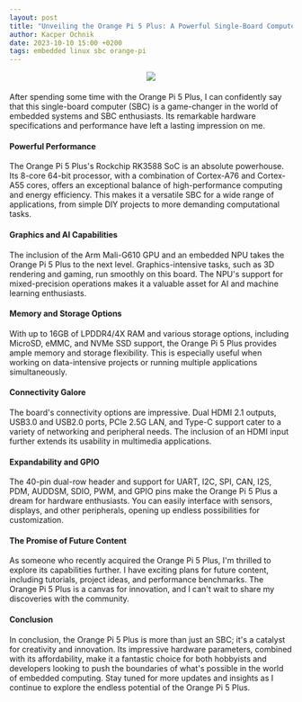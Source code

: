 ```yaml
---
layout: post
title: "Unveiling the Orange Pi 5 Plus: A Powerful Single-Board Computer"
author: Kacper Ochnik
date: 2023-10-10 15:00 +0200
tags: embedded linux sbc orange-pi
---
```

<div style="margin-bottom: 20px;text-align: center">
<a href="http://www.orangepi.org/html/hardWare/computerAndMicrocontrollers/details/Orange-Pi-5-plus.html">
<img style="" src="../../../assets/img/pi5-plus-27.webp">
</a>
</div>
After spending some time with the Orange Pi 5 Plus, I can confidently say that this single-board computer (SBC) is a game-changer in the world of embedded systems and SBC enthusiasts. Its remarkable hardware specifications and performance have left a lasting impression on me.

#### Powerful Performance
The Orange Pi 5 Plus's Rockchip RK3588 SoC is an absolute powerhouse. Its 8-core 64-bit processor, with a combination of Cortex-A76 and Cortex-A55 cores, offers an exceptional balance of high-performance computing and energy efficiency. This makes it a versatile SBC for a wide range of applications, from simple DIY projects to more demanding computational tasks.

#### Graphics and AI Capabilities
The inclusion of the Arm Mali-G610 GPU and an embedded NPU takes the Orange Pi 5 Plus to the next level. Graphics-intensive tasks, such as 3D rendering and gaming, run smoothly on this board. The NPU's support for mixed-precision operations makes it a valuable asset for AI and machine learning enthusiasts.

#### Memory and Storage Options 
With up to 16GB of LPDDR4/4X RAM and various storage options, including MicroSD, eMMC, and NVMe SSD support, the Orange Pi 5 Plus provides ample memory and storage flexibility. This is especially useful when working on data-intensive projects or running multiple applications simultaneously.

#### Connectivity Galore 
The board's connectivity options are impressive. Dual HDMI 2.1 outputs, USB3.0 and USB2.0 ports, PCIe 2.5G LAN, and Type-C support cater to a variety of networking and peripheral needs. The inclusion of an HDMI input further extends its usability in multimedia applications.

#### Expandability and GPIO 
The 40-pin dual-row header and support for UART, I2C, SPI, CAN, I2S, PDM, AUDDSM, SDIO, PWM, and GPIO pins make the Orange Pi 5 Plus a dream for hardware enthusiasts. You can easily interface with sensors, displays, and other peripherals, opening up endless possibilities for customization.

#### The Promise of Future Content 
As someone who recently acquired the Orange Pi 5 Plus, I'm thrilled to explore its capabilities further. I have exciting plans for future content, including tutorials, project ideas, and performance benchmarks. The Orange Pi 5 Plus is a canvas for innovation, and I can't wait to share my discoveries with the community.

#### Conclusion
In conclusion, the Orange Pi 5 Plus is more than just an SBC; it's a catalyst for creativity and innovation. Its impressive hardware parameters, combined with its affordability, make it a fantastic choice for both hobbyists and developers looking to push the boundaries of what's possible in the world of embedded computing. Stay tuned for more updates and insights as I continue to explore the endless potential of the Orange Pi 5 Plus.
